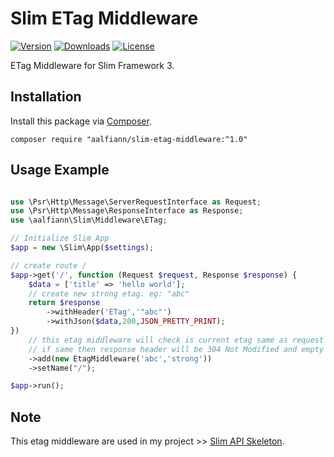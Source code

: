 # Slim ETag Middleware

[![Version](https://img.shields.io/packagist/v/aalfiann/slim-etag-middleware.svg)](https://packagist.org/packages/aalfiann/slim-etag-middleware)
[![Downloads](https://img.shields.io/packagist/dt/aalfiann/slim-etag-middleware.svg)](https://packagist.org/packages/aalfiann/slim-etag-middleware)
[![License](https://img.shields.io/packagist/l/aalfiann/slim-etag-middleware.svg)](https://github.com/aalfiann/slim-etag-middleware/blob/HEAD/LICENSE.md)

ETag Middleware for Slim Framework 3.

## Installation

Install this package via [Composer](https://getcomposer.org/).
```
composer require "aalfiann/slim-etag-middleware:^1.0"
```


## Usage Example

```php

use \Psr\Http\Message\ServerRequestInterface as Request;
use \Psr\Http\Message\ResponseInterface as Response;
use \aalfiann\Slim\Middleware\ETag;

// Initialize Slim App
$app = new \Slim\App($settings);

// create route /
$app->get('/', function (Request $request, Response $response) {
    $data = ['title' => 'hello world'];
    // create new strong etag. eg: "abc"
    return $response
        ->withHeader('ETag','"abc"')
        ->withJson($data,200,JSON_PRETTY_PRINT);
})
    // this etag middleware will check is current etag same as request etag or not?
    // if same then response header will be 304 Not Modified and empty body.
    ->add(new EtagMiddleware('abc','strong'))
    ->setName("/");

$app->run();
```

## Note
This etag middleware are used in my project >> [Slim API Skeleton](https://github.com/aalfiann/slim-api-skeleton).